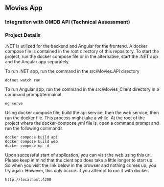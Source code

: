 ## Movies App
### Integration with OMDB API (Technical Assessment)
### Project Details
.NET is utilized for the backend and Angular for the frontend. A docker compose file is contained in the root directory of this repository. To start the project, run the docker compose file or in the alternative,
 start the .NET app and the Angular app separately.

To run .NET app, run the command in the src/Movies.API directory
```.NET
dotnet watch run
```
To run Angular app, run the command in the src/Movies_Client directory in a command prompt/termainal
```Angular
ng serve
```

Using docker compose file, build the api service, then the web service, then run the docker file. This process might take a while. At the root of the project where the docker-compose.yml file is, open a command prompt and run the following commands

```.NET
docker compose build api
docker compose build web
docker compose up -d
```


Upon successful start of application, you can visit the web using this url. Please keep in mind that the cient app does take a little longer to start up. So when you visit the link below in the browser and nothing comes up, you try again. However, this only occurs if you attempt to run it with docker.
```
http://localhost:4200
```
